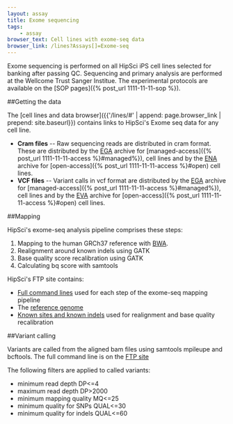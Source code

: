 ```yaml
---
layout: assay
title: Exome sequencing
tags:
    - assay
browser_text: Cell lines with exome-seq data
browser_link: /lines?Assays[]=Exome-seq
---
```


Exome sequencing is performed on all HipSci iPS cell lines selected for banking
after passing QC. Sequencing and primary analysis  are performed at the
Wellcome Trust Sanger Institue. The experimental protocols are available on the
[SOP pages]({% post_url 1111-11-11-sop %}).

##Getting the data

The [cell lines and data browser]({{'/lines/#' | append: page.browser_link | prepend: site.baseurl}})
contains links to HipSci's Exome seq data for any cell line.

* **Cram files** -- Raw sequencing reads are distributed in cram format.
These are distributed by the [EGA](https://www.ebi.ac.uk/ega/studies/EGAS00001001465)
archive for [managed-access]({% post_url 1111-11-11-access %}#managed%}),
cell lines and by the [ENA](http://www.ebi.ac.uk/ena/data/view/ERP007111) archive
for [open-access]({% post_url 1111-11-11-access %}#open) cell lines.
* **VCF files** -- Variant calls in vcf format
are distributed by the [EGA](https://www.ebi.ac.uk/ega/studies/EGAS00001001465)
archive for [managed-access]({% post_url 1111-11-11-access %}#managed%}),
cell lines and by the [EVA](http://www.ebi.ac.uk/eva) archive
for [open-access]({% post_url 1111-11-11-access %}#open) cell lines.

##Mapping

HipSci's exome-seq analysis pipeline comprises these steps:

1. Mapping to the human GRCh37 reference with [BWA](https://github.com/lh3/bwa).
2. Realignment around known indels using GATK
3. Base quality score recalibration using GATK
4. Calculating bq score with samtools

HipSci's FTP site contains:

* [Full command lines](ftp://ftp.hipsci.ebi.ac.uk/vol1/ftp/technical/) used for each step of the exome-seq mapping pipeline
* The [reference genome](ftp://ftp.hipsci.ebi.ac.uk/vol1/ftp/reference/)
* [Known sites and known indels](ftp://ftp.hipsci.ebi.ac.uk/vol1/ftp/reference/) used for realignment and base quality recalibration

##Variant calling

Variants are called from the aligned bam files using samtools mpileupe and bcftools. The full command line is on the [FTP site](ftp://ftp.hipsci.ebi.ac.uk/vol1/ftp/technical/)

The following filters are applied to called variants:

* minimum read depth DP<=4
* maximum read depth DP>2000
* minimum mapping quality MQ<=25
* minimum quality for SNPs QUAL<=30
* minimum quality for indels QUAL<=60
